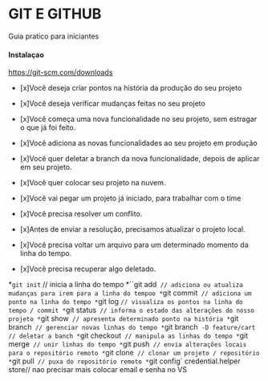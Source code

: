 # GIT E GITHUB


Guia pratico para iniciantes


#### Instalaçao

https://git-scm.com/downloads


 - [x]Você deseja criar pontos na história da produção do seu projeto

 - [x]Você deseja verificar mudanças feitas no seu projeto

 - [x]Você começa uma nova funcionalidade no seu projeto, sem estragar o que já foi feito.

 - [x]Você adiciona as novas funcionalidades ao seu projeto em produção

 - [x]Você quer deletar a branch da nova funcionalidade, depois de aplicar em seu projeto.

 - [x]Você quer colocar seu projeto na nuvem.

 - [x]Você vai pegar um projeto já iniciado, para trabalhar com o time

 - [x]Você precisa resolver um conflito.

 - [x]Antes de enviar a resolução, precisamos atualizar o projeto local.

 - [x]Você precisa voltar um arquivo para um determinado momento da linha do tempo.

 - [x]Você precisa recuperar algo deletado.

*`git init` // inicia a linha do tempo
*``git add` // adiciona ou atualiza mudanças para irem para a linha do tempoo
*`git commit` // adiciona um ponto na linha do tempo
*`git log `// visualiza os pontos na linha do tempo / commit
*`git status` // informa o estado das alterações do nosso projeto
*`git show` // apresenta determinado ponto na história
*`git branch` // gerenciar novas linhas do tempo
*`git branch` -D feature/cart // deletar a banch
*`git checkout` // manipula as linhas do tempo
*`git merge` // unir linhas do tempo
*`git push` // envia alterações locais para o repositório remoto
*`git clone` // clonar um projeto / repositório
*`git pull` // puxa do repositório remoto
*`git config` credential.helper store// nao precisar mais colocar email e senha no VS 


